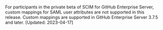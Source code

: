 For participants in the private beta of SCIM for GitHub Enterprise Server, custom mappings for SAML user attributes are not supported in this release. Custom mappings are supported in GitHub Enterprise Server 3.7.5 and later. [Updated: 2023-04-17]
